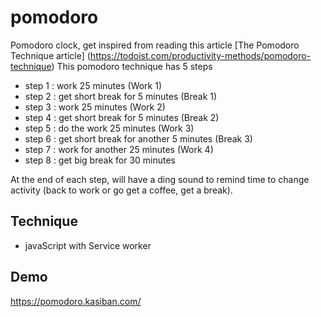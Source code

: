 # pomodoro
Pomodoro clock, get inspired from reading this article [The Pomodoro Technique article] (https://todoist.com/productivity-methods/pomodoro-technique)
This pomodoro technique has 5 steps
- step 1 : work 25 minutes (Work 1)
- step 2 : get short break for 5 minutes (Break 1)
- step 3 : work 25 minutes (Work 2)
- step 4 : get short break for 5 minutes (Break 2)
- step 5 : do the work 25 minutes (Work 3)
- step 6 : get short break for another 5 minutes (Break 3)
- step 7 : work for another 25 minutes (Work 4)
- step 8 : get big break for 30 minutes

At the end of each step, will have a ding sound to remind time to change activity (back to work or go get a coffee, get a break).

## Technique
- javaScript with Service worker 

## Demo
https://pomodoro.kasiban.com/
